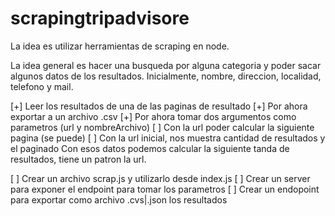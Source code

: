 # scrapingtripadvisore
La idea es utilizar herramientas de scraping en node.

La idea general es hacer una busqueda por alguna categoria y poder sacar algunos datos
de los resultados. Inicialmente, nombre, direccion, localidad, telefono y mail.

[+] Leer los resultados de una de las paginas de resultado
[+] Por ahora exportar a un archivo .csv
[+] Por ahora tomar dos argumentos como parametros (url y nombreArchivo)
[ ] Con la url poder calcular la siguiente pagina (se puede)
    [ ] Con la url inicial, nos muestra cantidad de resultados y el paginado 
        Con esos datos podemos calcular la siguiente tanda de resultados, tiene
        un patron la url.

[ ] Crear un archivo scrap.js y utilizarlo desde index.js
[ ] Crear un server para exponer el endpoint para tomar los parametros
[ ] Crear un endopoint para exportar como archivo .cvs|.json los resultados

